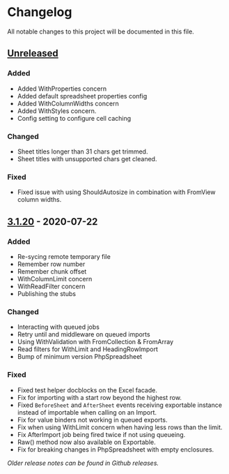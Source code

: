 # Changelog
All notable changes to this project will be documented in this file.

## [Unreleased]

### Added
- Added WithProperties concern
- Added default spreadsheet properties config
- Added WithColumnWidths concern
- Added WithStyles concern.
- Config setting to configure cell caching

### Changed
- Sheet titles longer than 31 chars get trimmed.
- Sheet titles with unsupported chars get cleaned.

### Fixed
- Fixed issue with using ShouldAutosize in combination with FromView column widths.

## [3.1.20] - 2020-07-22

### Added
- Re-sycing remote temporary file
- Remember row number
- Remember chunk offset
- WithColumnLimit concern
- WithReadFilter concern
- Publishing the stubs

### Changed
- Interacting with queued jobs
- Retry until and middleware on queued imports
- Using WithValidation with FromCollection & FromArray
- Read filters for WithLimit and HeadingRowImport
- Bump of minimum version PhpSpreadsheet

### Fixed
- Fixed test helper docblocks on the Excel facade.
- Fix for importing with a start row beyond the highest row.
- Fixed `BeforeSheet` and `AfterSheet` events receiving exportable instance instead of importable when calling on an Import.
- Fix for value binders not working in queued exports.
- Fix when using WithLimit concern when having less rows than the limit.
- Fix AfterImport job being fired twice if not using queueing.
- Raw() method now also available on Exportable.
- Fix for breaking changes in PhpSpreadsheet with empty enclosures.

[Unreleased]: https://github.com/Maatwebsite/Laravel-Excel/compare/3.1.20...HEAD
[3.1.20]: https://github.com/Maatwebsite/Laravel-Excel/compare/3.1.19...3.1.20

_Older release notes can be found in Github releases._
